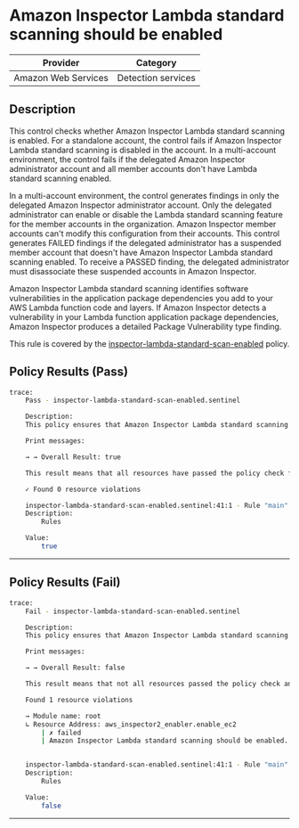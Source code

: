 # Amazon Inspector Lambda standard scanning should be enabled

| Provider            |         Category         |
| ------------------- | ------------------------ |
| Amazon Web Services |    Detection services    |

## Description

This control checks whether Amazon Inspector Lambda standard scanning is enabled. For a standalone account, the control fails if Amazon Inspector Lambda standard scanning is disabled in the account. In a multi-account environment, the control fails if the delegated Amazon Inspector administrator account and all member accounts don't have Lambda standard scanning enabled.

In a multi-account environment, the control generates findings in only the delegated Amazon Inspector administrator account. Only the delegated administrator can enable or disable the Lambda standard scanning feature for the member accounts in the organization. Amazon Inspector member accounts can't modify this configuration from their accounts. This control generates FAILED findings if the delegated administrator has a suspended member account that doesn't have Amazon Inspector Lambda standard scanning enabled. To receive a PASSED finding, the delegated administrator must disassociate these suspended accounts in Amazon Inspector.

Amazon Inspector Lambda standard scanning identifies software vulnerabilities in the application package dependencies you add to your AWS Lambda function code and layers. If Amazon Inspector detects a vulnerability in your Lambda function application package dependencies, Amazon Inspector produces a detailed Package Vulnerability type finding. 

This rule is covered by the [inspector-lambda-standard-scan-enabled](../../policies/inspector/inspector-lambda-standard-scan-enabled.sentinel) policy.

## Policy Results (Pass)
```bash
trace:
    Pass - inspector-lambda-standard-scan-enabled.sentinel

    Description:
    This policy ensures that Amazon Inspector Lambda standard scanning is enabled

    Print messages:

    → → Overall Result: true

    This result means that all resources have passed the policy check for the policy inspector-lambda-standard-scan-enabled.

    ✓ Found 0 resource violations

    inspector-lambda-standard-scan-enabled.sentinel:41:1 - Rule "main"
    Description:
        Rules

    Value:
        true
```

---

## Policy Results (Fail)
```bash
trace:
    Fail - inspector-lambda-standard-scan-enabled.sentinel

    Description:
    This policy ensures that Amazon Inspector Lambda standard scanning is enabled

    Print messages:

    → → Overall Result: false

    This result means that not all resources passed the policy check and the protected behavior is not allowed for the policy inspector-lambda-standard-scan-enabled.

    Found 1 resource violations

    → Module name: root
    ↳ Resource Address: aws_inspector2_enabler.enable_ec2
        | ✗ failed
        | Amazon Inspector Lambda standard scanning should be enabled. Refer to https://docs.aws.amazon.com/securityhub/latest/userguide/inspector-controls.html#inspector-4 for more details.


    inspector-lambda-standard-scan-enabled.sentinel:41:1 - Rule "main"
    Description:
        Rules

    Value:
        false
```

---